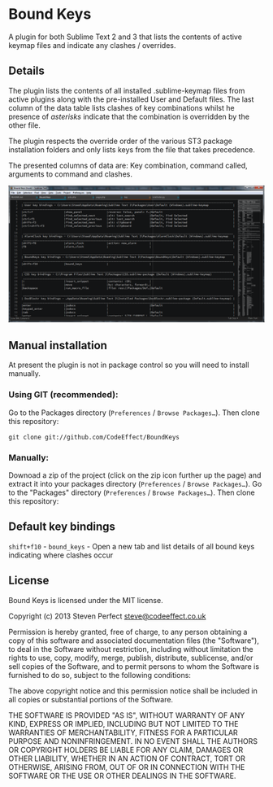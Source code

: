# Bound Keys #

A plugin for both Sublime Text 2 and 3 that lists the contents of active keymap
files and indicate any clashes / overrides.

## Details ##

The plugin lists the contents of all installed .sublime-keymap files from active
plugins along with the pre-installed User and Default files. The last column
of the data table lists clashes of key combinations whilst he presence of
*asterisks* indicate that the combination is overridden by the other file.

The plugin respects the override order of the various ST3 package installation
folders and only lists keys from the file that takes precedence.

The presented columns of data are: Key combination, command called, arguments to
command and clashes.

![BoundKeys Screenshot](https://github.com/CodeEffect/BoundKeys/raw/master/BoundKeys.png)

## Manual installation ##

At present the plugin is not in package control so you will need to install manually.

### Using GIT (recommended): ###
Go to the Packages directory (`Preferences` / `Browse Packages…`). Then clone this
repository:

    git clone git://github.com/CodeEffect/BoundKeys

### Manually: ###
Downoad a zip of the project (click on the zip icon further up the page) and extract
it into your packages directory (`Preferences` / `Browse Packages…`).
Go to the "Packages" directory (`Preferences` / `Browse Packages…`). Then clone this
repository:

## Default key bindings ##

`shift+f10` - `bound_keys` - Open a new tab and list details of all bound keys indicating
where clashes occur

## License ##

Bound Keys is licensed under the MIT license.

  Copyright (c) 2013 Steven Perfect <steve@codeeffect.co.uk>

  Permission is hereby granted, free of charge, to any person obtaining a copy
  of this software and associated documentation files (the "Software"), to deal
  in the Software without restriction, including without limitation the rights
  to use, copy, modify, merge, publish, distribute, sublicense, and/or sell
  copies of the Software, and to permit persons to whom the Software is
  furnished to do so, subject to the following conditions:

  The above copyright notice and this permission notice shall be included in
  all copies or substantial portions of the Software.

  THE SOFTWARE IS PROVIDED "AS IS", WITHOUT WARRANTY OF ANY KIND, EXPRESS OR
  IMPLIED, INCLUDING BUT NOT LIMITED TO THE WARRANTIES OF MERCHANTABILITY,
  FITNESS FOR A PARTICULAR PURPOSE AND NONINFRINGEMENT. IN NO EVENT SHALL THE
  AUTHORS OR COPYRIGHT HOLDERS BE LIABLE FOR ANY CLAIM, DAMAGES OR OTHER
  LIABILITY, WHETHER IN AN ACTION OF CONTRACT, TORT OR OTHERWISE, ARISING FROM,
  OUT OF OR IN CONNECTION WITH THE SOFTWARE OR THE USE OR OTHER DEALINGS IN
  THE SOFTWARE.
